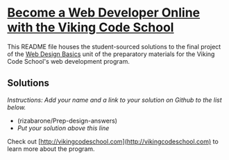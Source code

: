 # [Become a Web Developer Online with the Viking Code School](http://vikingcodeschool.com)

This README file houses the student-sourced solutions to the final project of the [Web Design Basics](http://vikingcodeschool.com/web-design-basics) unit of the preparatory materials for the Viking Code School's web development program.  
## Solutions

*Instructions: Add your name and a link to your solution on Github to the list below.*

* (rizabarone/Prep-design-answers)
* *Put your solution above this line*


Check out [http://vikingcodeschool.com](http://vikingcodeschool.com) to learn more about the program.
